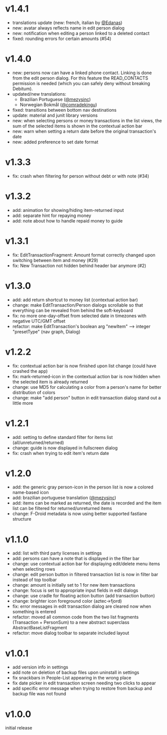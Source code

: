 # v1.4.1
- translations update (new: french, italian by [@Edanas](https://hosted.weblate.org/user/Edanas/))
- new: avatar always reflects name in edit person dialog
- new: notification when editing a person linked to a deleted contact
- fixed: rounding errors for certain amounts (#54)

# v1.4.0
- new: persons now can have a linked phone contact. Linking is done from the edit person dialog. For this feature the READ_CONTACTS permission is needed (which you can safely deny without breaking Debitum).
- updated/new translations:
  - Brazilian Portuguese ([@mezysinc](https://github.com/mezysinc))
  - Norwegian Bokmål ([@comradekingu](https://github.com/comradekingu))
- fixed: transitions between bottom nav destinations
- update: material and junit library versions
- new: when selecting persons or money transactions in the list views, the sum of the selected items is shown in the contextual action bar
- new: warn when setting a return date before the original transaction's date
- new: added preference to set date format

# v1.3.3
- fix: crash when filtering for person without debt or with note (#34)

# v1.3.2
- add: animation for showing/hiding item-returned input
- add: separate hint for repaying money
- add: note about how to handle repaid money to guide 

# v1.3.1
- fix: EditTransactionFragment: Amount format correctly changed upon switching between item and money (#29)
- fix: New Transaction not hidden behind header bar anymore (#2)

# v1.3.0
- add: add return shortcut to money list (contextual action bar)
- change: make EditTransaction/Person dialogs scrollable so that everything can be revealed from behind the soft-keyboard
- fix: no more one-day-offset from selected date in timezones with negative UTC/GMT offset
- refactor: make EditTransaction's boolean arg "newItem" -->  integer "presetType" (nav graph, Dialog)

# v1.2.2
- fix: contextual action bar is now finished upon list change (could have crashed the app)
- fix: mark-returned-icon in the contextual action bar is now hidden when the selected item is already returned
- change: use MD5 for calculating a color from a person's name for better distribution of colors
- change: make "add person" button in edit transaction dialog stand out a little more

# v1.2.1
- add: setting to define standard filter for items list (all/unreturned/returned)
- change: guide is now displayed in fullscreen dialog
- fix: crash when trying to edit item's return date

# v1.2.0
- add: the generic gray person-icon in the person list is now a colored name-based icon
- add: brazilian portuguese translation ([@mezysinc](https://github.com/mezysinc))
- add: items can be marked as returned, the date is recorded and the item list can be filtered for returned/unreturned items 
- change: F-Droid metadata is now using better supported fastlane structure

# v1.1.0
- add: list with third party licenses in settings
- add: persons can have a note that is displayed in the filter bar
- change: use contextual action bar for displaying edit/delete menu items when selecting rows
- change: edit person button in filtered transaction list is now in filter bar instead of top toolbar
- change: amount is initially set to 1 for new item transactions
- change: focus is set to appropriate input fields in edit dialogs
- change: use cradle for floating action button (add transaction button)
- change: brighter icon foreground color (aztec->fjord)
- fix: error messages in edit transaction dialog are cleared now when something is entered
- refactor: moved all common code from the two list fragments (Transaction + PersonSum) to a new abstract superclass AbstractBaseListFragment
- refactor: move dialog toolbar to separate included layout

# v1.0.1
- add version info in settings
- add note on deletion of backup files upon uninstall in settings
- fix snackbars in People-List appearing in the wrong place
- fix date picker in edit transaction screen needing two clicks to appear
- add specific error message when trying to restore from backup and backup file was not found

# v1.0.0
initial release
